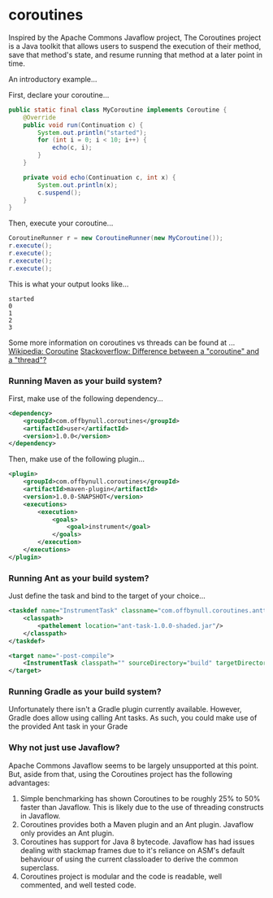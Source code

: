 # coroutines

Inspired by the Apache Commons Javaflow project, The Coroutines project is a Java toolkit that allows users to suspend the execution of their method, save that method's state, and resume running that method at a later point in time.

An introductory example...

First, declare your coroutine...
```java
public static final class MyCoroutine implements Coroutine {
    @Override
    public void run(Continuation c) {
        System.out.println("started");
        for (int i = 0; i < 10; i++) {
            echo(c, i);
        }
    }

    private void echo(Continuation c, int x) {
        System.out.println(x);
        c.suspend();
    }
}
```



Then, execute your coroutine...
```java
CoroutineRunner r = new CoroutineRunner(new MyCoroutine());
r.execute();
r.execute();
r.execute();
r.execute();
```



This is what your output looks like...
```
started
0
1
2
3
```



Some more information on coroutines vs threads can be found at ...
[Wikipedia: Coroutine](http://en.wikipedia.org/wiki/Coroutine)
[Stackoverflow: Difference between a "coroutine" and a "thread"?](http://stackoverflow.com/a/23436125)

### Running Maven as your build system?

First, make use of the following dependency...
```xml
<dependency>
    <groupId>com.offbynull.coroutines</groupId>
    <artifactId>user</artifactId>
    <version>1.0.0</version>
</dependency>
```

Then, make use of the following plugin...
```xml
<plugin>
    <groupId>com.offbynull.coroutines</groupId>
    <artifactId>maven-plugin</artifactId>
    <version>1.0.0-SNAPSHOT</version>
    <executions>
        <execution>
            <goals>
                <goal>instrument</goal>
            </goals>
        </execution>
    </executions>
</plugin>
```

### Running Ant as your build system?

Just define the task and bind to the target of your choice...
```xml
<taskdef name="InstrumentTask" classname="com.offbynull.coroutines.anttask.InstrumentTask">
    <classpath>
        <pathelement location="ant-task-1.0.0-shaded.jar"/>
    </classpath>
</taskdef>

<target name="-post-compile">
    <InstrumentTask classpath="" sourceDirectory="build" targetDirectory="build"/>
</target>
```

### Running Gradle as your build system?

Unfortunately there isn't a Gradle plugin currently available. However, Gradle does allow using calling Ant tasks. As such, you could make use of the provided Ant task in your Grade 

### Why not just use Javaflow?

Apache Commons Javaflow seems to be largely unsupported at this point. But, aside from that, using the Coroutines project has the following advantages:

1. Simple benchmarking has shown Coroutines to be roughly 25% to 50% faster than Javaflow. This is likely due to the use of threading constructs in Javaflow.
1. Coroutines provides both a Maven plugin and an Ant plugin. Javaflow only provides an Ant plugin.
1. Coroutines has support for Java 8 bytecode. Javaflow has had issues dealing with stackmap frames due to it's reliance on ASM's default behaviour of using the current classloader to derive the common superclass.
1. Coroutines project is modular and the code is readable, well commented, and well tested code.

